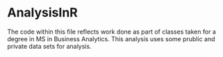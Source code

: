 # AnalysisInR

The code within this file reflects work done as part of classes taken for a degree in MS in Business Analytics. This analysis uses some prublic and private data sets for analysis.
